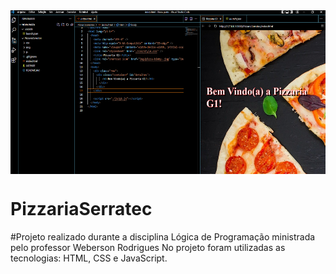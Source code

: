 
<img style="display: block;-webkit-user-select: none;margin: auto;cursor: zoom-in;background-color: hsl(0, 0%, 90%);transition: background-color 300ms;" src="https://raw.githubusercontent.com/DevCleverton/PizzariaSerratec/082754b02fd3dadbe756b09237a998c317ca1864/img/opo.PNG" width="558" height="262">






# PizzariaSerratec

#Projeto realizado durante a disciplina Lógica de Programação ministrada pelo professor Weberson Rodrigues
No projeto foram utilizadas as tecnologias: HTML, CSS e JavaScript.
